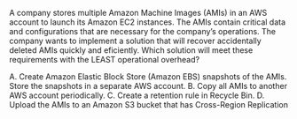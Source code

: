 A company stores multiple Amazon Machine Images (AMIs) in an AWS account to launch its Amazon EC2 instances. The AMIs contain critical data and configurations that are necessary for the company’s operations. The company wants to implement a solution that will recover accidentally deleted AMIs quickly and eficiently. Which solution will meet these requirements with the LEAST operational overhead? 

A. Create Amazon Elastic Block Store (Amazon EBS) snapshots of the AMIs. Store the snapshots in a separate AWS account. 
B. Copy all AMIs to another AWS account periodically. 
C. Create a retention rule in Recycle Bin. 
D. Upload the AMIs to an Amazon S3 bucket that has Cross-Region Replication